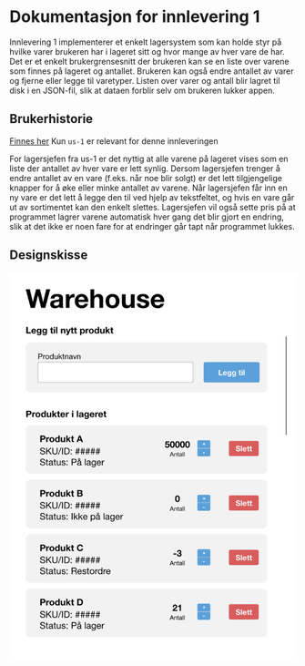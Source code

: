 # Dokumentasjon for innlevering 1

Innlevering 1 implementerer et enkelt lagersystem som kan holde styr på hvilke varer brukeren har i lageret sitt og hvor mange av hver vare de har.
Det er et enkelt brukergrensesnitt der brukeren kan se en liste over varene som finnes på lageret og antallet. Brukeren kan også endre antallet av varer og fjerne eller legge til varetyper.
Listen over varer og antall blir lagret til disk i en JSON-fil, slik at dataen forblir selv om brukeren lukker appen.

## Brukerhistorie

[Finnes her](/docs/release1/userStoriesRelease1.md)
Kun `us-1` er relevant for denne innleveringen

For lagersjefen fra us-1 er det nyttig at alle varene på lageret vises som en liste der antallet av hver vare er lett synlig. Dersom lagersjefen trenger å endre antallet av en vare (f.eks. når noe blir solgt) er det lett tilgjengelige knapper for å øke eller minke antallet av varene. Når lagersjefen får inn en ny vare er det lett å legge den til ved hjelp av tekstfeltet, og hvis en vare går ut av sortimentet kan den enkelt slettes. Lagersjefen vil også sette pris på at programmet lagrer varene automatisk hver gang det blir gjort en endring, slik at det ikke er noen fare for at endringer går tapt når programmet lukkes.

## Designskisse

![Designskisse innlevering 1](/docs/release1/Warehouse_p1.png)
